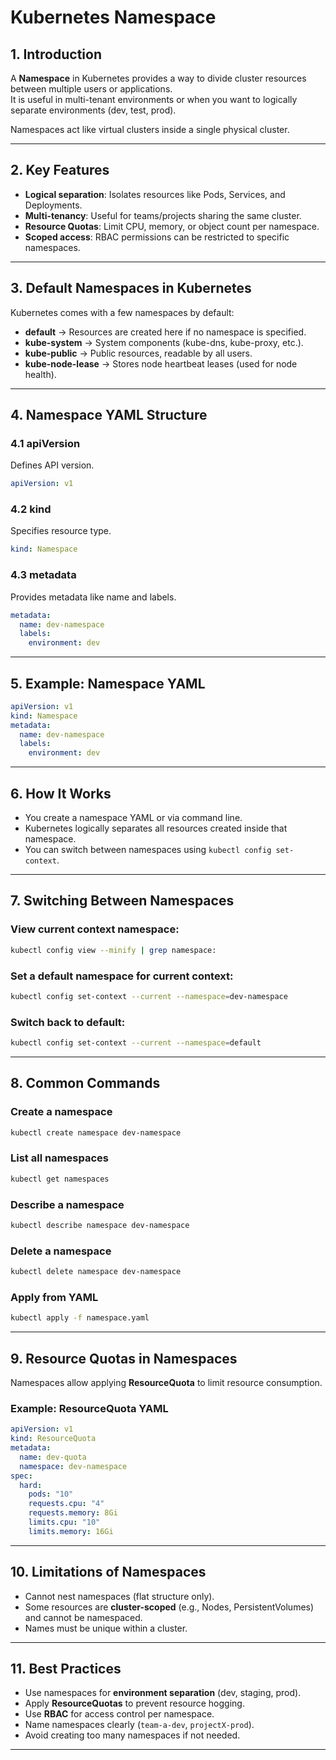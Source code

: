 
# Kubernetes Namespace

## 1. Introduction
A **Namespace** in Kubernetes provides a way to divide cluster resources between multiple users or applications.  
It is useful in multi-tenant environments or when you want to logically separate environments (dev, test, prod).

Namespaces act like virtual clusters inside a single physical cluster.

---

## 2. Key Features
- **Logical separation**: Isolates resources like Pods, Services, and Deployments.
- **Multi-tenancy**: Useful for teams/projects sharing the same cluster.
- **Resource Quotas**: Limit CPU, memory, or object count per namespace.
- **Scoped access**: RBAC permissions can be restricted to specific namespaces.

---

## 3. Default Namespaces in Kubernetes
Kubernetes comes with a few namespaces by default:

- **default** → Resources are created here if no namespace is specified.
- **kube-system** → System components (kube-dns, kube-proxy, etc.).
- **kube-public** → Public resources, readable by all users.
- **kube-node-lease** → Stores node heartbeat leases (used for node health).

---

## 4. Namespace YAML Structure

### 4.1 apiVersion
Defines API version.

```yaml
apiVersion: v1
```

### 4.2 kind
Specifies resource type.

```yaml
kind: Namespace
```

### 4.3 metadata
Provides metadata like name and labels.

```yaml
metadata:
  name: dev-namespace
  labels:
    environment: dev
```

---

## 5. Example: Namespace YAML

```yaml
apiVersion: v1
kind: Namespace
metadata:
  name: dev-namespace
  labels:
    environment: dev
```

---

## 6. How It Works
- You create a namespace YAML or via command line.
- Kubernetes logically separates all resources created inside that namespace.
- You can switch between namespaces using `kubectl config set-context`.

---

## 7. Switching Between Namespaces

### View current context namespace:
```bash
kubectl config view --minify | grep namespace:
```

### Set a default namespace for current context:
```bash
kubectl config set-context --current --namespace=dev-namespace
```

### Switch back to default:
```bash
kubectl config set-context --current --namespace=default
```

---

## 8. Common Commands

### Create a namespace
```bash
kubectl create namespace dev-namespace
```

### List all namespaces
```bash
kubectl get namespaces
```

### Describe a namespace
```bash
kubectl describe namespace dev-namespace
```

### Delete a namespace
```bash
kubectl delete namespace dev-namespace
```

### Apply from YAML
```bash
kubectl apply -f namespace.yaml
```

---

## 9. Resource Quotas in Namespaces
Namespaces allow applying **ResourceQuota** to limit resource consumption.

### Example: ResourceQuota YAML
```yaml
apiVersion: v1
kind: ResourceQuota
metadata:
  name: dev-quota
  namespace: dev-namespace
spec:
  hard:
    pods: "10"
    requests.cpu: "4"
    requests.memory: 8Gi
    limits.cpu: "10"
    limits.memory: 16Gi
```

---

## 10. Limitations of Namespaces
- Cannot nest namespaces (flat structure only).
- Some resources are **cluster-scoped** (e.g., Nodes, PersistentVolumes) and cannot be namespaced.
- Names must be unique within a cluster.

---

## 11. Best Practices
- Use namespaces for **environment separation** (dev, staging, prod).
- Apply **ResourceQuotas** to prevent resource hogging.
- Use **RBAC** for access control per namespace.
- Name namespaces clearly (`team-a-dev`, `projectX-prod`).
- Avoid creating too many namespaces if not needed.

---

